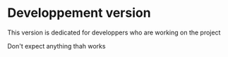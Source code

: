 # Developpement version

This version is dedicated for developpers who are working on the project

Don't expect anything thah works
